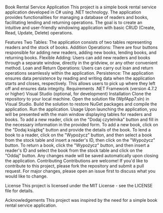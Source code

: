 Book Rental Service Application
This project is a simple book rental service application developed in C# using .NET technology. The application provides functionalities for managing a database of readers and books, facilitating lending and returning operations. The goal is to create an intuitive and user-friendly windowing application with basic CRUD (Create, Read, Update, Delete) operations.

Features
Two Tables: The application consists of two tables representing readers and the stock of books.
Addition Operations: There are four buttons responsible for adding new readers, adding new books, lending books, and returning books.
Flexible Adding: Users can add new readers and books through a separate window, directly in the gridview, or any other convenient method.
Loan and Return Operations: Users can carry out loan and return operations seamlessly within the application.
Persistence: The application ensures data persistence by reading and writing data when the application starts and closes, respectively. This allows users to pick up where they left off and ensures data integrity.
Requirements
.NET Framework (version 4.7.2 or higher)
Visual Studio (optional, for development)
Installation
Clone the repository to your local machine.
Open the solution file (WpfApp7.sln) in Visual Studio.
Build the solution to restore NuGet packages and compile the application.
Run the application.
Usage
Upon launching the application, you will be presented with the main window displaying tables for readers and books.
To add a new reader, click on the "Dodaj czytelnika" button and fill in the necessary information in the provided form.
To add a new book, click on the "Dodaj książkę" button and provide the details of the book.
To lend a book to a reader, click on the "Wypożycz" button, and then select a book from the stock table and insert a reader's ID, then click on the "Wypożycz" button.
To return a book, click the "Wypożycz" button, and then insert a reader's ID and select the book from the stock table and click on the "Oddaj" button.
Any changes made will be saved automatically upon closing the application.
Contributing
Contributions are welcome! If you'd like to contribute to this project, please fork the repository and submit a pull request. For major changes, please open an issue first to discuss what you would like to change.

License
This project is licensed under the MIT License - see the LICENSE file for details.

Acknowledgements
This project was inspired by the need for a simple book rental service application.
